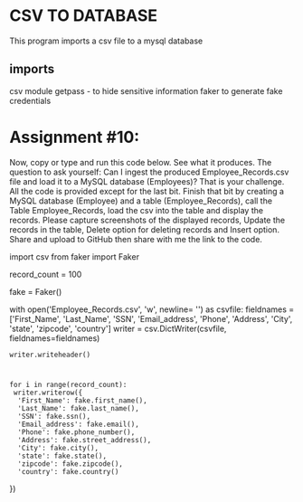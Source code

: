 # CSV TO DATABASE
This program imports a csv file to a mysql database
## imports
csv module 
getpass - to hide sensitive information
faker to generate fake credentials

# Assignment #10:
Now, copy or type and run this code below. See what it produces. The question to ask yourself: Can I ingest the produced Employee_Records.csv file and load it to a MySQL database (Employees)? That is your challenge. All the code is provided except for the last bit. Finish that bit by creating a MySQL database (Employee) and a table (Employee_Records), call the Table Employee_Records, load the csv into the table and display the records. Please capture screenshots of the displayed records, Update the records in the table, Delete option for deleting records and Insert option. Share and upload to GitHub then share with me the link to the code.

import csv
from faker import Faker
 
record_count = 100
 
fake = Faker()
 
 
with open('Employee_Records.csv', 'w', newline= '') as csvfile:
    fieldnames = ['First_Name', 'Last_Name', 'SSN', 'Email_address', 'Phone', 'Address', 'City', 'state', 'zipcode', 'country']
    writer = csv.DictWriter(csvfile, fieldnames=fieldnames)
    
    writer.writeheader()
    
#
    for i in range(record_count):
     writer.writerow({
      'First_Name': fake.first_name(),
      'Last_Name': fake.last_name(),
      'SSN': fake.ssn(),
      'Email_address': fake.email(),
      'Phone': fake.phone_number(),
      'Address': fake.street_address(),
      'City': fake.city(),
      'state': fake.state(),
      'zipcode': fake.zipcode(),
      'country': fake.country()
  })





